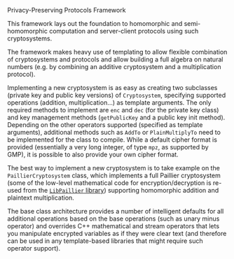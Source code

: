 Privacy-Preserving Protocols Framework

This framework lays out the foundation to homomorphic and semi-homomorphic computation and server-client protocols using such cryptosystems.

The framework makes heavy use of templating to allow flexible combination of cryptosystems and protocols and allow building a full algebra on natural numbers (e.g. by combining an additive cryptosystem and a multiplication protocol).

Implementing a new cryptosystem is as easy as creating two subclasses (private key and public key versions) of `Cryptosystem`, specifying supported operations (addition, multiplication…) as template arguments. The only required methods to implement are `enc` and `dec` (for the private key class) and key management methods (`getPublicKey` and a public key init method). Depending on the other operators supported (specified as template arguments), additional methods such as `AddTo` or `PlainMultiplyTo` need to be implemented for the class to compile. While a default cipher format is provided (essentially a very long integer, of type `mpz`, as supported by GMP), it is possible to also provide your own cipher format.

The best way to implement a new cryptosystem is to take example on the `PaillierCryptosystem` class, which implements a full Paillier cryptosystem (some of the low-level mathematical code for encryption/decryption is re-used from the [`LibPaillier` library](http://acsc.cs.utexas.edu/libpaillier/)) supporting homomorphic addition and plaintext multiplication.

The base class architecture provides a number of intelligent defaults for all additional operations based on the base operations (such as unary minus operator) and overrides C++ mathematical and stream operators that lets you manipulate encrypted variables as if they were clear text (and therefore can be used in any template-based libraries that might require such operator support).
